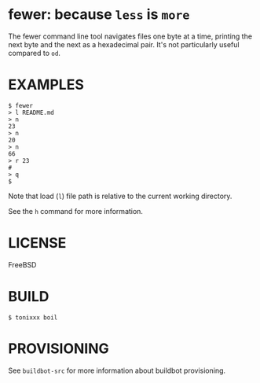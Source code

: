 # fewer: because `less` is `more`

The fewer command line tool navigates files one byte at a time, printing the next byte and the next as a hexadecimal pair. It's not particularly useful compared to `od`.

# EXAMPLES

```console
$ fewer
> l README.md
> n
23
> n
20
> n
66
> r 23
#
> q
$
```

Note that load (`l`) file path is relative to the current working directory.

See the `h` command for more information.

# LICENSE

FreeBSD

# BUILD

```console
$ tonixxx boil
```

# PROVISIONING

See `buildbot-src` for more information about buildbot provisioning.
